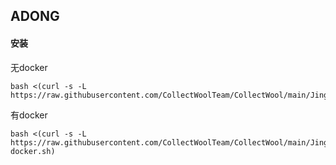 ## ADONG
#### 安装
无docker
```
bash <(curl -s -L https://raw.githubusercontent.com/CollectWoolTeam/CollectWool/main/JingDong/ADong/install.sh)
```
有docker
```
bash <(curl -s -L https://raw.githubusercontent.com/CollectWoolTeam/CollectWool/main/JingDong/ADong/install-docker.sh)
```
